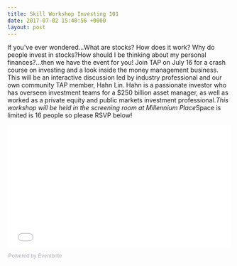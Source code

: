 ```yaml
---
title: Skill Workshop Investing 101
date: 2017-07-02 15:40:56 +0000
layout: post
---
```


If you've ever wondered...What are stocks? How does it work? Why do people invest in stocks?How should I be thinking about my personal finances?...then we have the event for you! Join TAP on July 16 for a crash course on investing and a look inside the money management business. This will be an interactive discussion led by industry professional and our own community TAP member, Hahn Lin. Hahn is a passionate investor who has overseen investment teams for a $250 billion asset manager, as well as worked as a private equity and public markets investment professional.<em>This workshop will be held in the screening room at Millennium Place</em>Space is limited is 16 people so please RSVP below!<div style="width:100%; text-align:left;">
<iframe src="//eventbrite.com/tickets-external?eid=35856983202&ref=etckt" frameborder="0" height="275" width="100%" vspace="0" hspace="0" marginheight="5" marginwidth="5" scrolling="auto" allowtransparency="true">
</iframe>
<div style="font-family:Helvetica, Arial; font-size:12px; padding:10px 0 5px; margin:2px; width:100%; text-align:left;" >
<a class="powered-by-eb" style="color: #ADB0B6; text-decoration: none;" target="_blank" href="http://www.eventbrite.com/">Powered by Eventbrite</a>
</div>
</div>